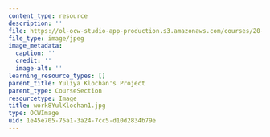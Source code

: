 ```yaml
---
content_type: resource
description: ''
file: https://ol-ocw-studio-app-production.s3.amazonaws.com/courses/20-219-becoming-the-next-bill-nye-writing-and-hosting-the-educational-show-january-iap-2015/1e45e70575a13a247cc5d10d2834b79e_work8YulKlochan1.jpg
file_type: image/jpeg
image_metadata:
  caption: ''
  credit: ''
  image-alt: ''
learning_resource_types: []
parent_title: Yuliya Klochan's Project
parent_type: CourseSection
resourcetype: Image
title: work8YulKlochan1.jpg
type: OCWImage
uid: 1e45e705-75a1-3a24-7cc5-d10d2834b79e
---
```

